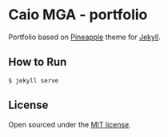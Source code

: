 # Caio MGA - portfolio

Portfolio based on [Pineapple](https://arnolds.io/pineapple/) theme for [Jekyll](https://jekyllrb.com/).


## How to Run

```
$ jekyll serve
```

## License

Open sourced under the [MIT license](LICENSE.md).
